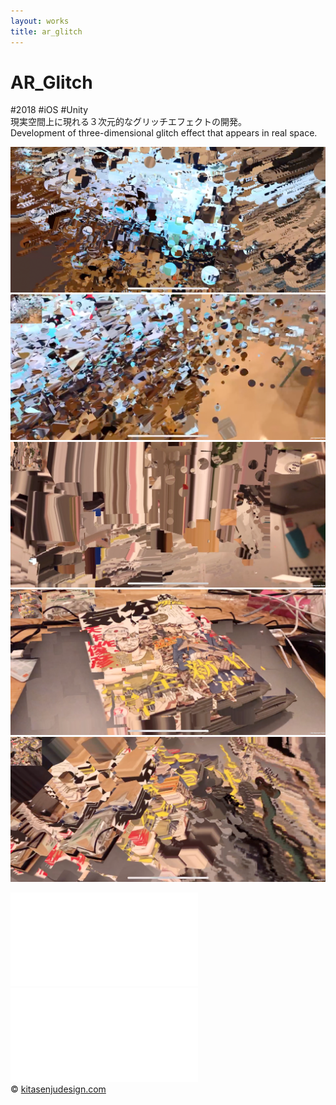 ```yaml
---
layout: works
title: ar_glitch
---
```


# AR_Glitch

<div class="tags">#2018 #iOS #Unity</div>

<div class="description">
  現実空間上に現れる３次元的なグリッチエフェクトの開発。<br/>
  Development of three-dimensional glitch effect that appears in real space.</div>

![01](./glitch01.png)
![02](./glitch02.png)
![03](./glitch03.png)
![04](./glitch04.png)
![05](./glitch05.png)

<div class="video">
<iframe src="//player.vimeo.com/video/330333903" frameborder="0" webkitAllowFullScreen mozallowfullscreen allowFullScreen></iframe>
</div>

<div class="video2">
<iframe src="//player.vimeo.com/video/334948997" frameborder="0" webkitAllowFullScreen mozallowfullscreen allowFullScreen></iframe>
</div>





<div class="footer">
  &copy; <a href="https://kitasenjudesign.com">kitasenjudesign.com</a>
</div>

